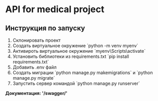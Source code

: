 <h1>API for medical project</h1>

<h2>Инструкция по запуску</h2>
<ol>
  <li>Склонировать проект</li>
  <li>Создать виртуальное окружение `python -m venv myenv`</li>
  <li>Активироть виртуальное окружение `myenv\Scripts\activate`</li>
  <li>Установить библиотеки из requirements.txt `pip install requirements.txt`</li>
  <li>Добавить .env файл</li>
  <li>Создать миграции `python manage.py makemigrations` и `python manage.py migrate`</li>
  <li>Запустить сервер командой `python manage.py runserver`</li>
</ol>
<b>Документация: '/swagger/'</b>
